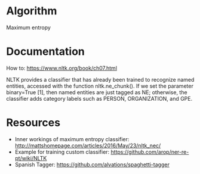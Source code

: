# Algorithm

Maximum entropy

# Documentation

How to: https://www.nltk.org/book/ch07.html

NLTK provides a classifier that has already been trained to recognize named entities, accessed with the function nltk.ne_chunk(). If we set the parameter binary=True [1], then named entities are just tagged as NE; otherwise, the classifier adds category labels such as PERSON, ORGANIZATION, and GPE.

# Resources

- Inner workings of maximum entropy classifier: http://mattshomepage.com/articles/2016/May/23/nltk_nec/
- Example for training custom classifier: https://github.com/arop/ner-re-pt/wiki/NLTK
- Spanish Tagger: https://github.com/alvations/spaghetti-tagger
